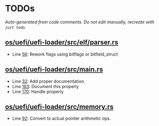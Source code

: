# TODOs

_Auto-generated from code comments. Do not edit manually, recreate with `just todo`._

## [os/uefi/uefi-loader/src/elf/parser.rs](./os/uefi/uefi-loader/src/elf/parser.rs)

- Line [56](./os/uefi/uefi-loader/src/elf/parser.rs#L56): Rework flags using bitflags or bitfield_struct

## [os/uefi/uefi-loader/src/main.rs](./os/uefi/uefi-loader/src/main.rs)

- Line [32](./os/uefi/uefi-loader/src/main.rs#L32): Add proper documentation.
- Line [163](./os/uefi/uefi-loader/src/main.rs#L163): Document this properly
- Line [170](./os/uefi/uefi-loader/src/main.rs#L170): Handle properly

## [os/uefi/uefi-loader/src/memory.rs](./os/uefi/uefi-loader/src/memory.rs)

- Line [92](./os/uefi/uefi-loader/src/memory.rs#L92): Convert to actual pointer arithmetic ops.
